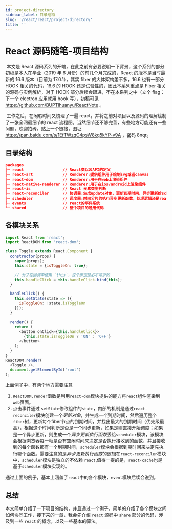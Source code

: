 ```yaml
---
id: project-directory
sidebar_label: 目录结构
slug: '/react/react/project-directory'
title: ''
---
```


# React 源码随笔-项目结构

​		本文是 React 源码系列的开端，在此之前有必要说明一下背景，这个系列的部分初稿是本人在毕业（2019 年 6 月份）的前几个月完成的，React 的版本是当时最新的 16.6 版本（目前为 17.0.1），其实 fiber 的大体架构差不多，16.6 也有一部分 HOOK 相关的代码，16.6 的 HOOK 还是试验性的，因此本系列重点是 Fiber 相关的源码与实例解析，对于 HOOK 部分后续会跟进，不在本系列之中（立个 flag：下一个 electron 应用就用 hook 写），初稿可见 https://github.com/BUPTlhuanyu/ReactNote 。

​		工作之后，在闲暇时间又梳理了一遍 react，并将之前对项目以及源码的理解绘制了一张全网最细节的 react 流程图。当然细节还不够完善，有些地方可能还有一些问题，欢迎拍砖。贴上一个链接，图址 https://pan.baidu.com/s/1EfTWzqC4psW8kq5kYP-v9A ，密码 8nqr。

## 目录结构

````````````````json
packages                                   
├─ react                 // React类以及API的定义
├─ react-art             // Renderer:提供组件用于绘制svg或者canvas
├─ react-dom             // Renderer:用于在web上渲染组件
├─ react-native-renderer // Renderer:用于在ios/android上渲染组件
├─ react-is              // React 元素类型判断
├─ react-reconciler      // 协调器:生成update对象，更新到期时间，异步更新给scheduler，同步更新直接调度
├─ scheduler             // 调度器:时间分片的执行异步更新函数，处理逻辑还是react-reconciler
├─ events                // react的事件系统
└─ shared                // 整个项目的通用代码
````````````````

## 各模块关系

`````javascript
import React from 'react';
import ReactDOM from 'react-dom';

class Toggle extends React.Component {
  constructor(props) {
    super(props);
    this.state = {isToggleOn: true};

    // 为了在回调中使用 `this`，这个绑定是必不可少的
    this.handleClick = this.handleClick.bind(this);
  }

  handleClick() {
    this.setState(state => ({
      isToggleOn: !state.isToggleOn
    }));
  }

  render() {
    return (
      <button onClick={this.handleClick}>
        {this.state.isToggleOn ? 'ON' : 'OFF'}
      </button>
    );
  }
}
ReactDOM.render(
  <Toggle />,
  document.getElementById('root')
);
`````



上面例子中，有两个地方需要注意

1. `ReactDOM.render`函数是利用`react-dom`模块提供的能力将`react`组件渲染到`web`页面。
2. 点击事件通过 `setState`修改组件的`state`，内部的机制是通过`react-reconciler`模块创建一个*更新对象*，并生成一个到期时间，然后遍历整个`fiber`树，更新每个fiber节点的到期时间，并找出最大的到期时间（优先级最高），根据这个时间判断是否是一个同步更新，如果是则直接开始调度；如果是一个异步更新，则生成一个*异步更新执行函数*丢给`scheduler`模块，该模块会根据浏览器每一帧是否有空闲时间来决定是否执行接收到的函数，并且接收到的每个函数都有一个到期时间，`scheduler`模块会根据到期时间来决定先执行哪个函数。需要注意的是*异步更新执行函数*的逻辑在`react-reconciler`模块中，`scheduler`模块是独立的不依赖 `react`,值得一提的是，`react-cache`也是基于`scheduler`模块实现的。

通过上面的例子，基本上涵盖了`react`中的各个模块，`event`模块后续会说到。

## 总结

​		本文简单介绍了一下项目的结构，并且通过一个例子，简单的介绍了各个模块之间如何协同工作，接下来的一章，我会先介绍 `react` 源码中 `share` 部分的代码，涉及到一些 `react` 的概念，以及一些基本的算法。